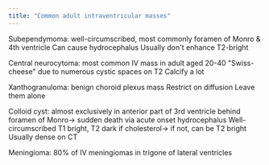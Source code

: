 ```yaml
---
title: "Common adult intraventricular masses"
---
```

Subependymoma: well-circumscribed, most commonly foramen of Monro &amp; 4th ventricle
Can cause hydrocephalus
Usually don't enhance
T2-bright

Central neurocytoma: most common IV mass in adult aged 20-40
&quot;Swiss-cheese&quot; due to numerous cystic spaces on T2
Calcify a lot

Xanthogranuloma: benign choroid plexus mass
Restrict on diffusion
Leave them alone

Colloid cyst: almost exclusively in anterior part of 3rd ventricle behind foramen of Monro&#8594; sudden death via acute onset hydrocephalus
Well-circumscribed
T1 bright, T2 dark if cholesterol&#8594; if not, can be T2 bright
Usually dense on CT

Meningioma: 80% of IV meningiomas in trigone of lateral ventricles

